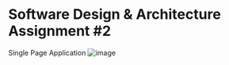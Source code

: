 # Software Design & Architecture Assignment #2
Single Page Application
![image](https://drive.google.com/uc?export=view&id=1s0PNw-bpveg_ptj6Lt8cYPCL3pjbB2ie)
